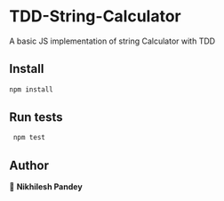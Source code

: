 # TDD-String-Calculator
A basic JS implementation of string Calculator with TDD

## Install

```sh
npm install
```
## Run tests

```sh
 npm test
```

## Author

👤 **Nikhilesh Pandey**

